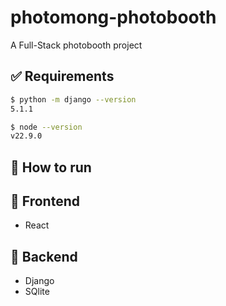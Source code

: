 # photomong-photobooth
A Full-Stack photobooth project

## :white_check_mark: Requirements
```bash
$ python -m django --version
5.1.1

$ node --version
v22.9.0
```

## :checkered_flag: How to run ##

## 🤡 Frontend

- React

## 👾 Backend

- Django
- SQlite
